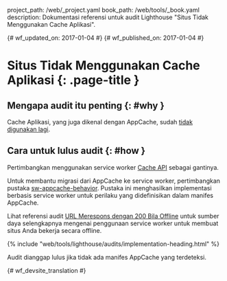 project_path: /web/_project.yaml
book_path: /web/tools/_book.yaml
description: Dokumentasi referensi untuk audit Lighthouse "Situs Tidak Menggunakan Cache Aplikasi".

{# wf_updated_on: 2017-01-04 #}
{# wf_published_on: 2017-01-04 #}

# Situs Tidak Menggunakan Cache Aplikasi  {: .page-title }

## Mengapa audit itu penting {: #why }

Cache Aplikasi, yang juga dikenal dengan AppCache, sudah [tidak digunakan lagi][deprecated].

[deprecated]: https://html.spec.whatwg.org/multipage/browsers.html#offline

## Cara untuk lulus audit {: #how }

Pertimbangkan menggunakan service worker [Cache API][API] sebagai gantinya.

Untuk membantu migrasi dari AppCache ke service worker, pertimbangkan pustaka
[sw-appcache-behavior][sw-appcache-behavior]. Pustaka ini menghasilkan
implementasi berbasis service worker untuk perilaku yang didefinisikan dalam manifes
AppCache.

Lihat referensi audit [URL Merespons dengan 200 Bila Offline](http-200-when-offline) untuk
sumber daya selengkapnya mengenai penggunaan service worker untuk membuat situs Anda bekerja
secara offline.

[API]: https://developer.mozilla.org/en-US/docs/Web/API/Cache

[sw-appcache-behavior]: https://github.com/GoogleChrome/sw-appcache-behavior

{% include "web/tools/lighthouse/audits/implementation-heading.html" %}

Audit dianggap lulus jika tidak ada manifes AppCache yang terdeteksi.


{# wf_devsite_translation #}
